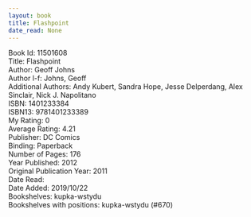 ```yaml
---
layout: book
title: Flashpoint
date_read: None
---
```


Book Id: 11501608<br />
Title: Flashpoint<br />
Author: Geoff Johns<br />
Author l-f: Johns, Geoff<br />
Additional Authors: Andy Kubert, Sandra Hope, Jesse Delperdang, Alex Sinclair, Nick J. Napolitano<br />
ISBN: 1401233384<br />
ISBN13: 9781401233389<br />
My Rating: 0<br />
Average Rating: 4.21<br />
Publisher: DC Comics<br />
Binding: Paperback<br />
Number of Pages: 176<br />
Year Published: 2012<br />
Original Publication Year: 2011<br />
Date Read: <br />
Date Added: 2019/10/22<br />
Bookshelves: kupka-wstydu<br />
Bookshelves with positions: kupka-wstydu (#670)<br />

